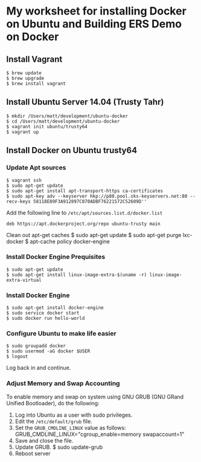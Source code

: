 # My worksheet for installing Docker on Ubuntu and Building ERS Demo on Docker
## Install Vagrant
	$ brew update
	$ brew upgrade
	$ brew install vagrant
## Install Ubuntu Server 14.04 (Trusty Tahr)
	$ mkdir /Users/matt/development/ubuntu-docker
	$ cd /Users/matt/development/ubuntu-docker
	$ vagrant init ubuntu/trusty64
	$ vagrant up
## Install Docker on Ubuntu trusty64
### Update Apt sources
	$ vagrant ssh
	$ sudo apt-get update
	$ sudo apt-get install apt-transport-https ca-certificates
	$ sudo apt-key adv --keyserver hkp://p80.pool.sks-keyservers.net:80 --recv-keys 58118E89F3A912897C070ADBF76221572C52609D''
Add the following line to `/etc/apt/sources.list.d/docker.list`

	deb https://apt.dockerproject.org/repo ubuntu-trusty main
Clean out apt-get caches
	$ sudo apt-get update
	$ sudo apt-get purge lxc-docker
	$ apt-cache policy docker-engine
### Install Docker Engine Prequisites
	$ sudo apt-get update
	$ sudo apt-get install linux-image-extra-$(uname -r) linux-image-extra-virtual
### Install Docker Engine
	$ sudo apt-get install docker-engine
	$ sudo service docker start
	$ sudo docker run hello-world
### Configure Ubuntu to make life easier
	$ sudo groupadd docker
	$ sudo usermod -aG docker $USER
	$ logout
Log back in and continue.
### Adjust Memory and Swap Accounting
To enable memory and swap on system using GNU GRUB (GNU GRand Unified Bootloader), do the following:
1. Log into Ubuntu as a user with sudo privileges.
2. Edit the `/etc/default/grub` file.
3. Set the `GRUB_CMDLINE_LINUX` value as follows:
	GRUB_CMDLINE_LINUX="cgroup\_enable=memory swapaccount=1"
4. Save and close the file.
5. Update GRUB.
	$ sudo update-grub
6. Reboot server